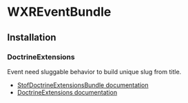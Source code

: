 WXREventBundle
==============

Installation
------------

### DoctrineExtensions

Event need sluggable behavior to build unique slug from title.

-   [StofDoctrineExtensionsBundle documentation](github.com/stof/StofDoctrineExtensionsBundle)
-   [DoctrineExtensions documentation](github.com/l3pp4rd/DoctrineExtensions)
